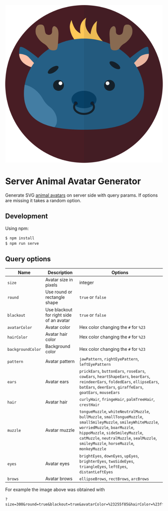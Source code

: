<div align="center">
  <img src="./example.svg"/>
</div>

# Server Animal Avatar Generator

Generate SVG [animal avatars](https://github.com/roma-lukashik/animal-avatar-generator) on server side with query params.
If options are missing it takes a random option.

## Development

Using npm:
```bash
$ npm install
$ npm run serve
```

## Query options

|Name|Description|Options|
|---|---|---|
|`size`|Avatar size in pixels|integer|
|`round`|Use round or rectangle shape|`true` or `false`|
|`blackout`|Use blackout for right side of an avatar|`true` or `false`|
|`avatarColor`|Avatar color|Hex color changing the `#` for `%23`|
|`hairColor`|Avatar hair color|Hex color changing the `#` for `%23`|
|`backgroundColor`|Background color|Hex color changing the `#` for `%23`|
|`pattern`|Avatar pattern|`jawPattern`, `rightEyePattern`, `leftEyePattern`|
|`ears`|Avatar ears|`prickEars`, `buttonEars`, `roseEars`, `cowEars`, `heartShapeEars`, `bearEars`, `reindeerEars`, `foldedEars`, `ellipseEars`, `batEars`, `deerEars`, `giraffeEars`, `goatEars`, `mouseEars`|
|`hair`|Avatar hair|`curlyHair`, `fringeHair`, `palmTreeHair`, `crestHair`|
|`muzzle`|Avatar muzzle|`tongueMuzzle`, `whiteNeutralMuzzle`, `bullMuzzle`, `smallTongueMuzzle`, `smallSmileyMuzzle`, `smileyWhiteMuzzle`, `worriedMuzzle`, `boarMuzzle`, `hippoMuzzle`, `sideSmileyMuzzle`, `catMuzzle`, `neutralMuzzle`, `sealMuzzle`, `smileyMuzzle`, `horseMuzzle`, `monkeyMuzzle`|
|`eyes`|Avatar eyes|`brightEyes`, `downEyes`, `upEyes`, `brighterEyes`, `twoSideEyes`, `triangleEyes`, `leftEyes`, `distantLeftEyes`|
|`brows`|Avatar brows|`ellipseBrows`, `rectBrows`, `arcBrows`|

For example the image above was obtained with

```
?size=300&round=true&blackout=true&avatarColor=%23255f85&hairColor=%23ffc857&backgroundColor=%23481d24&pattern=jawPattern&ears=reindeerEars&hair=crestHair&muzzle=bullMuzzle&eyes=upEyes&brows=ellipseBrows
```
